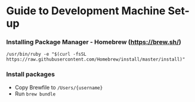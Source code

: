 # Guide to Development Machine Set-up

### Installing Package Manager - Homebrew (https://brew.sh/)
```/usr/bin/ruby -e "$(curl -fsSL https://raw.githubusercontent.com/Homebrew/install/master/install)"```

### Install packages
- Copy Brewfile to `/Users/{username}`
- Run `brew bundle`
